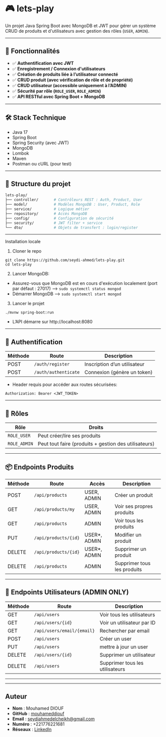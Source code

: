 # 🎮 lets-play

Un projet Java Spring Boot avec MongoDB et JWT pour gérer un système CRUD de produits et d'utilisateurs avec gestion des rôles (`USER`, `ADMIN`).

---

## 🚀 Fonctionnalités

- ✅ **Authentification avec JWT**
- ✅ **Enregistrement / Connexion d'utilisateurs**
- ✅ **Création de produits liée à l’utilisateur connecté**
- ✅ **CRUD produit (avec vérification de rôle et de propriété)**
- ✅ **CRUD utilisateur (accessible uniquement à l’ADMIN)**
- ✅ **Sécurité par rôle (`ROLE_USER`, `ROLE_ADMIN`)**
- ✅ **API RESTful avec Spring Boot + MongoDB**

---

## 🛠️ Stack Technique

- Java 17
- Spring Boot
- Spring Security (avec JWT)
- MongoDB
- Lombok
- Maven
- Postman ou cURL (pour test)

---

## 📁 Structure du projet

```bash
lets-play/
├── controller/       # Contrôleurs REST : Auth, Product, User
├── model/            # Modèles MongoDB : User, Product, Role
├── service/          # Logique métier
├── repository/       # Accès MongoDB
├── config/           # Configuration de sécurité
├── security/         # JWT filter + service
└── dto/              # Objets de transfert : login/register
```

---

Installation locale
1. Cloner le repo
```
git clone https://github.com/seydi-ahmed/lets-play.git
cd lets-play
```

2. Lancer MongoDB:
- Assurez-vous que MongoDB est en cours d'exécution localement (port par défaut : 27017) --> ```sudo systemctl status mongod```
- Démarrer MongoDB --> ```sudo systemctl start mongod```

3. Lancer le projet
```
./mvnw spring-boot:run
```
- L’API démarre sur http://localhost:8080

---

## 🔐 Authentification

| Méthode | Route                | Description                  |
| ------- | -------------------- | ---------------------------- |
| POST    | `/auth/register`     | Inscription d’un utilisateur |
| POST    | `/auth/authenticate` | Connexion (génère un token)  |

- Header requis pour accéder aux routes sécurisées:
```
Authorization: Bearer <JWT_TOKEN>
```

---
## 👤 Rôles

| Rôle         | Droits                                                |
| ------------ | ----------------------------------------------------- |
| `ROLE_USER`  | Peut créer/lire ses produits                          |
| `ROLE_ADMIN` | Peut tout faire (produits + gestion des utilisateurs) |


---

## 📦 Endpoints Produits

| Méthode | Route                | Accès         | Description                                |
| ------- | -------------------- | ------------- | ------------------------------------------ |
| POST    | `/api/products`      | USER, ADMIN   | Créer un produit                           |
| GET     | `/api/products/my`   | USER, ADMIN   | Voir ses propres produits                  |
| GET     | `/api/products`      | ADMIN         | Voir tous les produits                     |
| PUT     | `/api/products/{id}` | USER\*, ADMIN | Modifier un produit                        |
| DELETE  | `/api/products/{id}` | USER\*, ADMIN | Supprimer un produit                       |
| DELETE  | `/api/products`      | ADMIN         | Supprimer tous les produits                |


---

## 👥 Endpoints Utilisateurs (ADMIN ONLY)

| Méthode | Route                      | Description                     |
| ------- | -------------------------- | ------------------------------- |
| GET     | `/api/users`               | Voir tous les utilisateurs      |
| GET     | `/api/users/{id}`          | Voir un utilisateur par ID      |
| GET     | `/api/users/email/{email}` | Rechercher par email            |
| POST    | `/api/users`               | Créer un user                   |
| PUT     | `/api/users`               | mettre à jour un user           |
| DELETE  | `/api/users/{id}`          | Supprimer un utilisateur        |
| DELETE  | `/api/users`               | Supprimer tous les utilisateurs |


---

---

## Auteur
- **Nom** : Mouhamed DIOUF
- **GitHub** : [mouhameddiouf](https://github.com/seydi-ahmed)
- **Email** : seydiahmedelcheikh@gmail.com
- **Numéro** : +221776221681
- **Réseaux** : [LinkedIn](https://linkedin.com/in/mouhamed-diouf-435207174)
